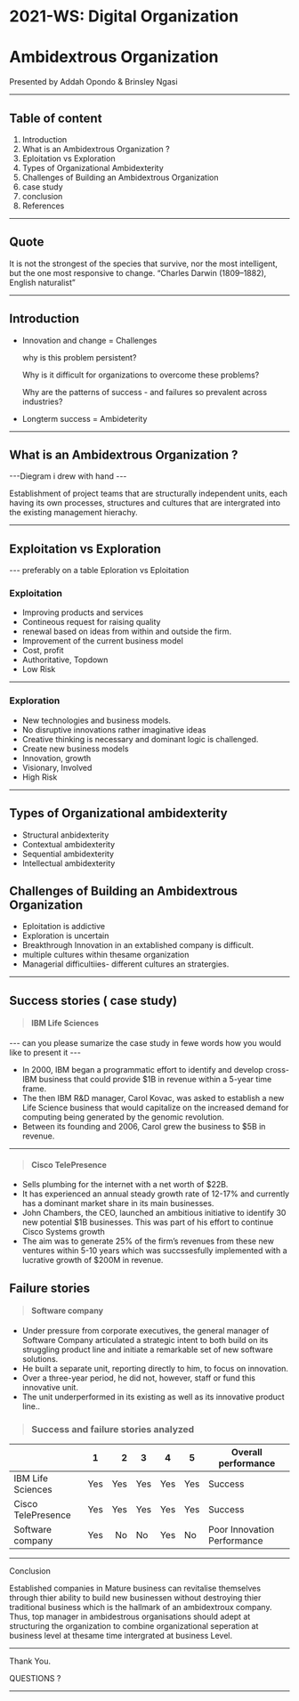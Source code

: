 # 2021-WS: Digital Organization

# Ambidextrous Organization
Presented by  Addah Opondo & Brinsley Ngasi

---

## Table of content
1. Introduction
1. What is an Ambidextrous Organization ?
1. Eploitation vs Exploration
1. Types of Organizational Ambidexterity
1. Challenges of Building an Ambidextrous Organization
1. case study 
1. conclusion
1. References




---

## Quote

It is not the strongest of the species that survive, nor the most intelligent, but the one most responsive to change.
		“Charles Darwin (1809–1882), English naturalist”

---

## Introduction

-  Innovation and change = Challenges

    why is this problem persistent?

     Why is it difficult for organizations to overcome these problems?

     Why are the patterns of success - and failures so prevalent across industries?

- Longterm success = Ambideterity


---

## What is an Ambidextrous Organization ?

---Diegram i drew with hand ---


Establishment of project teams that are structurally independent units, each having its own processes, structures and cultures that are intergrated into the existing management hierachy. 





---

## Exploitation vs Exploration

--- preferably on a table  Eploration vs Eploitation

### Exploitation

-  Improving products and  services  
- Contineous request for raising quality 
- renewal based on ideas from within and outside the firm.
-  Improvement of the current business model
- Cost, profit
- Authoritative, Topdown
- Low Risk
---

### Exploration

- New technologies and business models.
- No disruptive innovations rather imaginative ideas
- Creative thinking is necessary and
dominant logic is challenged.
-  Create new business models
- Innovation, growth 
- Visionary, Involved
- High Risk
---

## Types of  Organizational ambidexterity
- Structural anbidexterity 
- Contextual ambidexterity 
- Sequential ambidexterity
- Intellectual ambidexterity

## Challenges of Building an Ambidextrous Organization

- Eploitation is addictive
- Exploration is uncertain
- Breakthrough Innovation in an extablished company is difficult.
- multiple cultures within thesame organization
- Managerial difficultiies- different cultures an stratergies.




---



## Success stories ( case study)

> #### IBM Life Sciences 

--- can you please sumarize the case study in fewe words how you would like to present it ---

- In 2000, IBM began a programmatic effort to identify and develop cross-IBM business that could provide $1B in revenue within a 5-year time frame.
- The then IBM R&D manager, Carol Kovac, was asked to establish a new Life Science business that would capitalize on the increased demand for computing being generated by the genomic revolution.
- Between its founding and 2006, Carol grew the business to $5B in revenue.

---

> #### Cisco TelePresence 

- Sells plumbing for the internet with a net worth of $22B.
- It has experienced an annual steady growth rate of 12-17% and currently has a dominant market share in its main businesses.
- John Chambers, the CEO, launched an ambitious initiative to identify 30 new potential $1B businesses. This was part of his effort to continue Cisco Systems growth
- The aim was to generate 25% of the firm’s revenues from these new ventures within 5-10 years which was succssesfully implemented with a lucrative growth of $200M in revenue.

## Failure stories

> #### Software company

- Under pressure from corporate executives, the general manager of Software Company articulated a strategic intent to both build on its struggling product line and initiate a remarkable set of new software solutions.
- He built a separate unit, reporting directly to him, to focus on innovation. 
- Over a three-year period, he did not, however, staff or fund this innovative unit.
- The unit underperformed in its existing as well as its innovative product line.. 

> ### Success and failure stories analyzed


|                    | 1          | 2     | 3     | 4     | 5    | Overall performance       | 
| -------------      |:----------:| -----:| ------| ------|------|---------------------------|
| IBM Life Sciences  | Yes        | Yes   | Yes   | Yes   |Yes   |Success                    |
| Cisco TelePresence | Yes        | Yes   | Yes   | Yes   |Yes   |Success                    |
| Software company   | Yes        | No    | No    | Yes   |No    |Poor Innovation Performance|

---
Conclusion

Established companies in Mature business can revitalise themselves through thier ability to build new businessen without destroying thier traditional business which is the hallmark of an ambidextroux company. Thus, top manager in ambidestrous organisations should adept at structuring the organization to combine organizational seperation at business level at thesame time intergrated at business Level.

---

Thank You.

QUESTIONS ?

---